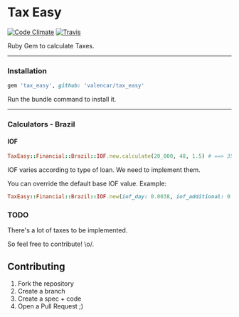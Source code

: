 Tax Easy
=====

[![Code Climate](https://codeclimate.com/github/valencar/tax_easy/badges/gpa.svg)](https://codeclimate.com/github/valencar/tax_easy)  [![Travis](https://travis-ci.org/valencar/tax_easy.svg?branch=master)](https://travis-ci.org/valencar/tax_easy)

Ruby Gem to calculate Taxes.

----------

### Installation

```ruby
gem 'tax_easy', github: 'valencar/tax_easy'
```

Run the bundle command to install it.

----------

### Calculators - Brazil


#### IOF

```ruby
TaxEasy::Financial::Brazil::IOF.new.calculate(20_000, 48, 1.5) # ==> 356.70671942746617
```

IOF varies according to type of loan. We need to implement them.

You can override the default base IOF value. Example:

```ruby
TaxEasy::Financial::Brazil::IOF.new(iof_day: 0.0038, iof_additional: 0.000050)
```

### TODO

There's a lot of taxes to be implemented.

So feel free to contribute! \o/.


## Contributing
 1. Fork the repository
 2. Create a branch
 4. Create a spec + code
 5. Open a Pull Request ;)
